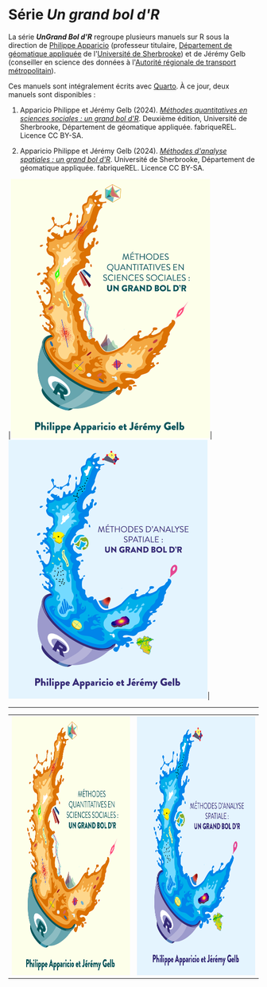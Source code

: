 # Série *Un grand bol d'R*

La série ***UnGrand Bol d'R*** regroupe plusieurs manuels sur R sous la direction de [Philippe Apparicio](https://www.usherbrooke.ca/recherche/fr/specialistes/details/philippe.apparicio) (professeur titulaire, [Département de géomatique appliquée](https://www.usherbrooke.ca/geomatique/) de l'[Université de Sherbrooke](https://www.usherbrooke.ca/)) et de Jérémy Gelb (conseiller en science des données à l'[Autorité régionale de transport métropolitain](https://www.artm.quebec/a-propos-de-l-artm/mission/)).

Ces manuels sont intégralement écrits avec [Quarto](https://quarto.org/). À ce jour, deux manuels sont disponibles :

1.  Apparicio Philippe et Jérémy Gelb (2024). [*Méthodes quantitatives en sciences sociales : un grand bol d'R*](https://serieboldr.github.io/MethodesQuantitatives/). Deuxième édition, Université de Sherbrooke, Département de géomatique appliquée. fabriqueREL. Licence CC BY-SA.

2.  Apparicio Philippe et Jérémy Gelb (2024). [*Méthodes d'analyse spatiales : un grand bol d'R*](https://serieboldr.github.io/MethodesAnalyseSpatiale/). Université de Sherbrooke, Département de géomatique appliquée. fabriqueREL. Licence CC BY-SA.

|<a href="https://serieboldr.github.io/MethodesQuantitatives/"><img src="CouvertureMethoQuant.png" style="width:401px;height:520px;"></a>|<a href="https://serieboldr.github.io/MethodesAnalyseSpatiale/"><img src="CouvertureLivreAnalyseSpatiale.png" style="width:401px;height:520px;"></a>|

<hr>

<table border="0", style="border:none;">
  <tr>
    <td style="text-align:center">
      <a href="https://serieboldr.github.io/MethodesQuantitatives/">
        <img src="CouvertureMethoQuant.png" style="width:401px;height:520px;">
      </a>
    </td>
    <td style="text-align:center">
      <a href="https://serieboldr.github.io/MethodesAnalyseSpatiale/">
        <img src="CouvertureLivreAnalyseSpatiale.png" style="width:401px;height:520px;">
      </a>
    </td>
  </tr>
</table>
